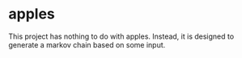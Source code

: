 # apples
This project has nothing to do with apples.  Instead, it is designed to generate a markov chain based on some input.
